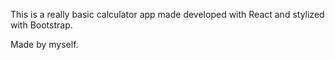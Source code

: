 This is a really basic calculator app made developed with React and stylized with Bootstrap.

Made by myself.
